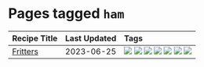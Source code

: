 # Pages tagged `ham`

|Recipe Title|Last Updated|Tags
|:---|:---|:---|
|[Fritters](../recipes/fritters.md)|2023-06-25|[![](https://img.shields.io/badge/tag-chicken-f1d19f)](../tags/chicken.md) [![](https://img.shields.io/badge/tag-family-9ab3df)](../tags/family.md) [![](https://img.shields.io/badge/tag-fried-5c1fef)](../tags/fried.md) [![](https://img.shields.io/badge/tag-ham-b6c680)](../tags/ham.md) [![](https://img.shields.io/badge/tag-lamp-4e6ea)](../tags/lamp.md) [![](https://img.shields.io/badge/tag-leftovers-28ab17)](../tags/leftovers.md) [![](https://img.shields.io/badge/tag-vegetables-8f457a)](../tags/vegetables.md)|